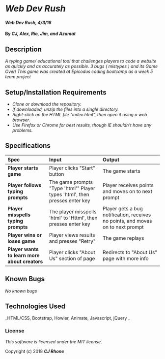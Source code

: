 # _Web Dev Rush_

#### _Web Dev Rush, 4/3/18_

#### By _**CJ, Alex, Rio, Jim, and Azamat**_

## Description

_A typing game/ educational tool that challenges players to code a website as quickly and as accurately as possible. 3 bugs ( mistypes ) and its Game Over! This game was created at Epicodus coding bootcamp as a week 5 team project_

## Setup/Installation Requirements

* _Clone or download the repository._
* _If downloaded, unzip the files into a single directory._
* _Right-click on the HTML file "index.html", then open it using a web browser._
* _Use Firefox or Chrome for best results, though IE shouldn't have any problems._

## Specifications
| Spec | Input | Output |
| :-------------     | :------------- | :------------- |
| **Player starts game** | Player clicks "Start" button | The game starts|
| **Player follows typing prompts** | The game prompts "Type 'html'" Player types 'html', then presses enter key | Player receives points and moves on to next prompt |
| **Player misspells typing prompts**| The player misspells 'html' to 'Httml', then presses enter key | Player gets a bug notification, receives no points, and moves on to next prompt |
| **Player wins or loses game**| Player views results and presses "Retry" | The game replays |
| **Player wants to learn more about creators** | Player clicks "About Us" section of page | Redirects to "About Us" page with more info |



## Known Bugs

_No known bugs_


## Technologies Used

_HTML/CSS, Bootstrap, Howler, Animate, Javascript, jQuery _

### License

*This software is licensed under the MIT license.*

Copyright (c) 2018 **_CJ Rhone_**

